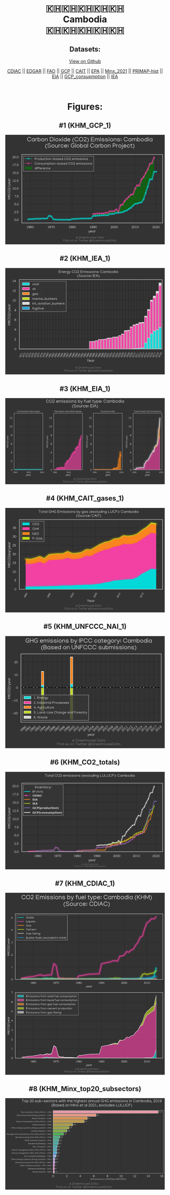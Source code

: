 
<center>
<h1 align="center">
🇰🇭🇰🇭🇰🇭🇰🇭🇰🇭
<br>
Cambodia
<br>
🇰🇭🇰🇭🇰🇭🇰🇭🇰🇭
</h1>
<h2>Datasets:</h2>
<p><a href="https://github.com/dquintani/GreenhouseData/tree/master/country_data/KHM_Cambodia/data">View on Github</a>
<br></p><p><a href="data/KHM_CDIAC.csv">CDIAC</a> || <a href="data/KHM_EDGAR.csv">EDGAR</a> || <a href="data/KHM_FAO.csv">FAO</a> || <a href="data/KHM_GCP.csv">GCP</a> || <a href="data/KHM_CAIT.csv">CAIT</a> || <a href="data/KHM_EPA.csv">EPA</a> || <a href="data/KHM_Minx_2021.csv">Minx_2021</a> || <a href="data/KHM_PRIMAP-hist.csv">PRIMAP-hist</a> || <a href="data/KHM_EIA.csv">EIA</a> || <a href="data/KHM_GCP_consupmption.csv">GCP_consupmption</a> || <a href="data/KHM_IEA.csv">IEA</a></p><p><br></p>
<h1>Figures:</h1><h2>#1 (KHM_GCP_1)</h2>
<p><img alt="" src="figures/KHM_GCP_1.png" /></p><h2>#2 (KHM_IEA_1)</h2>
<p><img alt="" src="figures/KHM_IEA_1.png" /></p><h2>#3 (KHM_EIA_1)</h2>
<p><img alt="" src="figures/KHM_EIA_1.png" /></p><h2>#4 (KHM_CAIT_gases_1)</h2>
<p><img alt="" src="figures/KHM_CAIT_gases_1.png" /></p><h2>#5 (KHM_UNFCCC_NAI_1)</h2>
<p><img alt="" src="figures/KHM_UNFCCC_NAI_1.png" /></p><h2>#6 (KHM_CO2_totals)</h2>
<p><img alt="" src="figures/KHM_CO2_totals.png" /></p><h2>#7 (KHM_CDIAC_1)</h2>
<p><img alt="" src="figures/KHM_CDIAC_1.png" /></p><h2>#8 (KHM_Minx_top20_subsectors)</h2>
<p><img alt="" src="figures/KHM_Minx_top20_subsectors.png" /></p>